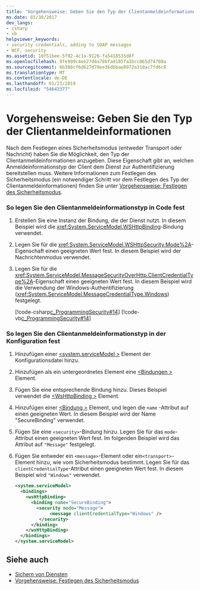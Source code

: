 ```yaml
---
title: 'Vorgehensweise: Geben Sie den Typ der Clientanmeldeinformationen'
ms.date: 03/30/2017
dev_langs:
- csharp
- vb
helpviewer_keywords:
- security credentials, adding to SOAP messages
- WCF, security
ms.assetid: 10f51bee-5f92-4c1a-9126-fa5418535d8f
ms.openlocfilehash: 9fe999c4ee27d4a78bfad185fa3bcc065d74708a
ms.sourcegitcommit: 6b308cf6d627d78ee36dbbae8972a310ac7fd6c8
ms.translationtype: MT
ms.contentlocale: de-DE
ms.lasthandoff: 01/23/2019
ms.locfileid: "54643377"
---
```

# <a name="how-to-specify-the-client-credential-type"></a>Vorgehensweise: Geben Sie den Typ der Clientanmeldeinformationen
Nach dem Festlegen eines Sicherheitsmodus (entweder Transport oder Nachricht) haben Sie die Möglichkeit, den Typ der Clientanmeldeinformationen anzugeben. Diese Eigenschaft gibt an, welchen Anmeldeinformationstyp der Client dem Dienst zur Authentifizierung bereitstellen muss. Weitere Informationen zum Festlegen des Sicherheitsmodus (ein notwendiger Schritt vor dem Festlegen des Typ der Clientanmeldeinformationen) finden Sie unter [Vorgehensweise: Festlegen des Sicherheitsmodus](../../../docs/framework/wcf/how-to-set-the-security-mode.md).  
  
### <a name="to-set-the-client-credential-type-in-code"></a>So legen Sie den Clientanmeldeinformationstyp in Code fest  
  
1.  Erstellen Sie eine Instanz der Bindung, die der Dienst nutzt. In diesem Beispiel wird die <xref:System.ServiceModel.WSHttpBinding>-Bindung verwendet.  
  
2.  Legen Sie für die <xref:System.ServiceModel.WSHttpSecurity.Mode%2A>-Eigenschaft einen geeigneten Wert fest. In diesem Beispiel wird der Nachrichtenmodus verwendet.  
  
3.  Legen Sie für die <xref:System.ServiceModel.MessageSecurityOverHttp.ClientCredentialType%2A>-Eigenschaft einen geeigneten Wert fest. In diesem Beispiel wird die Verwendung der Windows-Authentifizierung (<xref:System.ServiceModel.MessageCredentialType.Windows>) festgelegt.  
  
     [!code-csharp[c_ProgrammingSecurity#14](../../../samples/snippets/csharp/VS_Snippets_CFX/c_programmingsecurity/cs/source.cs#14)]
     [!code-vb[c_ProgrammingSecurity#14](../../../samples/snippets/visualbasic/VS_Snippets_CFX/c_programmingsecurity/vb/source.vb#14)]  
  
### <a name="to-set-the-client-credential-type-in-configuration"></a>So legen Sie den Clientanmeldeinformationstyp in der Konfiguration fest  
  
1.  Hinzufügen einer [ \<system.serviceModel >](../../../docs/framework/configure-apps/file-schema/wcf/system-servicemodel.md) Element der Konfigurationsdatei hinzu.  
  
2.  Hinzufügen als ein untergeordnetes Element eine [ \<Bindungen >](../../../docs/framework/configure-apps/file-schema/wcf/bindings.md) Element.  
  
3.  Fügen Sie eine entsprechende Bindung hinzu. Dieses Beispiel verwendet die [ \<WsHttpBinding >](../../../docs/framework/configure-apps/file-schema/wcf/wshttpbinding.md) Element.  
  
4.  Hinzufügen einer [ \<Bindung >](../../../docs/framework/misc/binding.md) Element, und legen die `name` -Attribut auf einen geeigneten Wert. In diesem Beispiel wird der Name "SecureBinding" verwendet.  
  
5.  Fügen Sie eine `<security>`-Bindung hinzu. Legen Sie für das `mode`-Attribut einen geeigneten Wert fest. Im folgenden Beispiel wird das Attribut auf `"Message"` festgelegt.  
  
6.  Fügen Sie entweder ein `<message>`-Element oder ein`<transport>`-Element hinzu, wie vom Sicherheitsmodus bestimmt. Legen Sie für das `clientCredentialType`-Attribut einen geeigneten Wert fest. In diesem Beispiel wird `"Windows"` verwendet.  
  
    ```xml  
    <system.serviceModel>  
      <bindings>  
        <wsHttpBinding>  
          <binding name="SecureBinding">  
            <security mode="Message">  
                 <message clientCredentialType="Windows" />  
             </security>  
          </binding>  
        </wsHttpBinding>  
      </bindings>  
    </system.serviceModel>  
    ```  
  
## <a name="see-also"></a>Siehe auch
- [Sichern von Diensten](../../../docs/framework/wcf/securing-services.md)
- [Vorgehensweise: Festlegen des Sicherheitsmodus](../../../docs/framework/wcf/how-to-set-the-security-mode.md)
